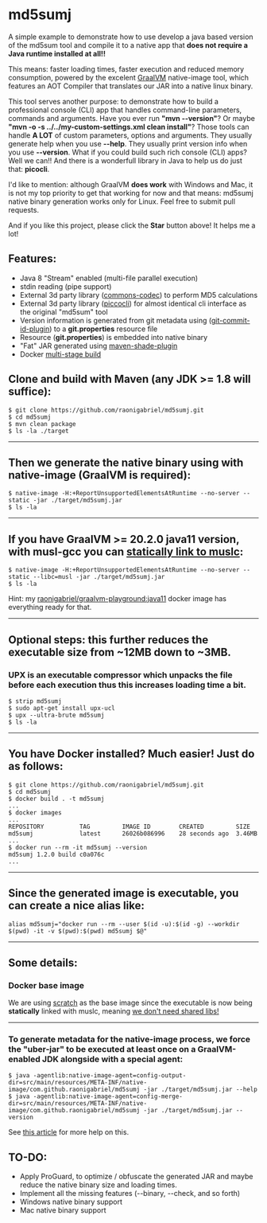 
# md5sumj
A simple example to demonstrate how to use develop a java based version of the md5sum tool and compile it to a native app that **does not require a Java runtime installed at all!!**

This means: faster loading times, faster execution and reduced memory consumption, powered by the excelent [GraalVM](https://www.graalvm.org/) native-image tool, which features an AOT Compiler that translates our JAR into a native linux binary.

This tool serves another purpose: to demonstrate how to build a professional console (CLI) app that handles command-line parameters, commands and arguments. Have you ever run **"mvn --version"**? Or maybe **"mvn -o -s ../../my-custom-settings.xml clean install"**? Those tools can handle **A LOT** of custom parameters, options and arguments. They usually generate help when you use **--help**. They usually print version info when you use **--version**. What if you could build such rich console (CLI) apps? Well we can!! And there is a wonderfull library in Java to help us do just that: **picocli**. 

I'd like to mention: although GraalVM **does work** with Windows and Mac, it is not my top priority to get that working for now and that means: md5sumj native binary generation works only for Linux. Feel free to submit pull requests.

And if you like this project, please click the **Star** button above! It helps me a lot!


## Features:
- Java 8 "Stream" enabled (multi-file parallel execution)
- stdin reading (pipe support)
- External 3d party library ([commons-codec](https://commons.apache.org/proper/commons-codec/)) to perform MD5 calculations
- External 3d party library ([piccocli](https://picocli.info/)) for almost identical cli interface as the original "md5sum" tool
- Version information is generated from git metadata using ([git-commit-id-plugin]([https://github.com/git-commit-id/maven-git-commit-id-plugin])) to a **git.properties** resource file
- Resource (**git.properties**) is embedded into native binary
- "Fat" JAR generated using [maven-shade-plugin](https://maven.apache.org/plugins/maven-shade-plugin/)
- Docker [multi-stage build](https://docs.docker.com/develop/develop-images/multistage-build/)


## Clone and build with Maven (any JDK >= 1.8 will suffice):
```
$ git clone https://github.com/raonigabriel/md5sumj.git
$ cd md5sumj
$ mvn clean package
$ ls -la ./target
```
---

## Then we generate the native binary using with native-image (GraalVM is required):
```
$ native-image -H:+ReportUnsupportedElementsAtRuntime --no-server --static -jar ./target/md5sumj.jar
$ ls -la
```
---
## If you have GraalVM >= 20.2.0 java11 version, with musl-gcc you can [statically link to muslc](https://www.graalvm.org/release-notes/20_2/#native-image):
```
$ native-image -H:+ReportUnsupportedElementsAtRuntime --no-server --static --libc=musl -jar ./target/md5sumj.jar
$ ls -la
```
Hint: my [raonigabriel/graalvm-playground:java11](https://github.com/raonigabriel/graalvm-playground) docker image has everything ready for that.

---
## Optional steps: this further reduces the executable size from ~12MB down to ~3MB.
### UPX is an executable compressor which unpacks the file before each execution thus this increases loading time a bit.
```
$ strip md5sumj
$ sudo apt-get install upx-ucl
$ upx --ultra-brute md5sumj
$ ls -la
```
---

## You have Docker installed? Much easier! Just do as follows:
```
$ git clone https://github.com/raonigabriel/md5sumj.git
$ cd md5sumj
$ docker build . -t md5sumj
...
$ docker images
...
REPOSITORY          TAG         IMAGE ID        CREATED         SIZE
md5sumj             latest      26026b086996    28 seconds ago  3.46MB
...
$ docker run --rm -it md5sumj --version
md5sumj 1.2.0 build c0a076c
...
```
---
## Since the generated image is executable, you can create a nice alias like:
```
alias md5sumj="docker run --rm --user $(id -u):$(id -g) --workdir $(pwd) -it -v $(pwd):$(pwd) md5sumj $@"
```
---
## Some details:

### Docker base image
We are using [scratch](https://hub.docker.com/_/scratch) as the base image since the executable is now being **statically** linked with muslc, meaning [we don't need shared libs!](https://codeburst.io/docker-from-scratch-2a84552470c8)

---

### To generate metadata for the native-image process, we force the "uber-jar" to be executed at least once on a GraalVM-enabled JDK alongside with a special agent:
```
$ java -agentlib:native-image-agent=config-output-dir=src/main/resources/META-INF/native-image/com.github.raonigabriel/md5sumj -jar ./target/md5sumj.jar --help
$ java -agentlib:native-image-agent=config-merge-dir=src/main/resources/META-INF/native-image/com.github.raonigabriel/md5sumj -jar ./target/md5sumj.jar --version
```

See [this article](https://medium.com/graalvm/introducing-the-tracing-agent-simplifying-graalvm-native-image-configuration-c3b56c486271) for more help on this.

## TO-DO:
- Apply ProGuard, to optimize / obfuscate the generated JAR and maybe reduce the native binary size and loading times.
- Implement all the missing features (--binary, --check, and so forth)
- Windows native binary support
- Mac native binary support
